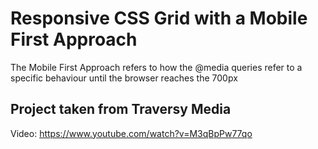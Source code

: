 # Responsive CSS Grid with a Mobile First Approach

The Mobile First Approach refers to how the @media queries refer to a specific behaviour until the browser reaches the 700px

## Project taken from Traversy Media
Video: https://www.youtube.com/watch?v=M3qBpPw77qo
